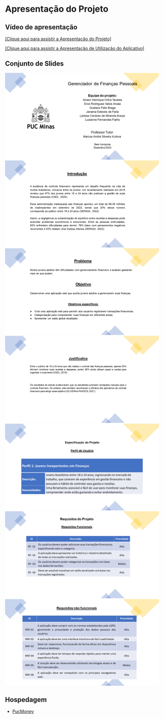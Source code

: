 # Apresentação do Projeto

## Vídeo de apresentação

[[Clique aqui para assistir a Apresentação do Projeto]](https://vimeo.com/manage/videos/893033277)

[[Clique aqui para assistir a Apresentação de Utilização do Aplicativo]](https://vimeo.com/manage/videos/893033265)


## Conjunto de Slides

![Capa Slide1](https://github.com/ICEI-PUC-Minas-PMV-ADS/pmv-ads-2023-2-e1-proj-web-t7-financas-pessoais/blob/main/apresentacao/imgs/Slide1.PNG "Capa Slide1")
![Slide2](https://github.com/ICEI-PUC-Minas-PMV-ADS/pmv-ads-2023-2-e1-proj-web-t7-financas-pessoais/blob/main/apresentacao/imgs/Slide2.PNG "Slide2")
![Slide3](https://github.com/ICEI-PUC-Minas-PMV-ADS/pmv-ads-2023-2-e1-proj-web-t7-financas-pessoais/blob/main/apresentacao/imgs/Slide3.PNG "Slide3")
![Slide4](https://github.com/ICEI-PUC-Minas-PMV-ADS/pmv-ads-2023-2-e1-proj-web-t7-financas-pessoais/blob/main/apresentacao/imgs/Slide4.PNG "Slide4")
![Slide5](https://github.com/ICEI-PUC-Minas-PMV-ADS/pmv-ads-2023-2-e1-proj-web-t7-financas-pessoais/blob/main/apresentacao/imgs/Slide5.PNG "Slide5")
![Slide6](https://github.com/ICEI-PUC-Minas-PMV-ADS/pmv-ads-2023-2-e1-proj-web-t7-financas-pessoais/blob/main/apresentacao/imgs/Slide6.PNG "Slide6")
![Slide7](https://github.com/ICEI-PUC-Minas-PMV-ADS/pmv-ads-2023-2-e1-proj-web-t7-financas-pessoais/blob/main/apresentacao/imgs/Slide7.PNG "Slide7")


## Hospedagem

* <a href="https://icei-puc-minas-pmv-ads.github.io/pmv-ads-2023-2-e1-proj-web-t7-financas-pessoais/codigo-fonte/src/login.html">PucMoney</a> 
